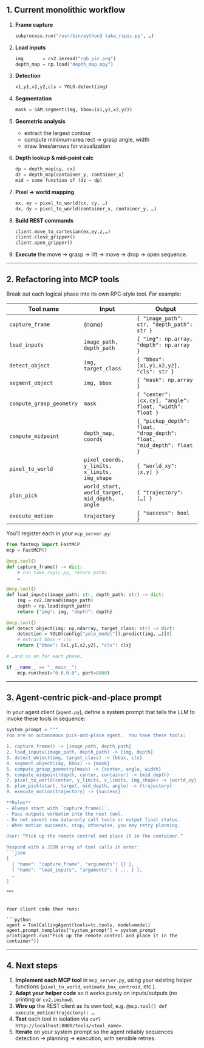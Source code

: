 

## 1. Current monolithic workflow

1. **Frame capture**

   ```python
   subprocess.run("/usr/bin/python3 take_rspic.py", …)
   ```
2. **Load inputs**

   ```python
   img       = cv2.imread("rgb_pic.png")
   depth_map = np.load("depth_map.npy")
   ```
3. **Detection**

   ```python
   x1,y1,x2,y2,cls = YOLO.detect(img)
   ```
4. **Segmentation**

   ```python
   mask = SAM.segment(img, bbox=(x1,y1,x2,y2))
   ```
5. **Geometric analysis**

   * extract the largest contour
   * compute minimum‑area rect → grasp angle, width
   * draw lines/arrows for visualization
6. **Depth lookup & mid‑point calc**

   ```python
   dp = depth_map[cy, cx]
   dz = depth_map[container_y, container_x]
   mid = some function of (dz – dp)
   ```
7. **Pixel → world mapping**

   ```python
   ex, ey = pixel_to_world(cx, cy, …)
   dx, dy = pixel_to_world(container_x, container_y, …)
   ```
8. **Build REST commands**

   ```python
   client.move_to_cartesian(ex,ey,z,…)
   client.close_gripper()
   client.open_gripper()
   ```
9. **Execute** the move → grasp → lift → move → drop → open sequence.

---

## 2. Refactoring into MCP tools

Break out each logical phase into its own RPC‑style tool. For example:

| Tool name                | Input                                         | Output                                                               |
| ------------------------ | --------------------------------------------- | -------------------------------------------------------------------- |
| `capture_frame`          | (none)                                        | `{ "image_path": str, "depth_path": str }`                           |
| `load_inputs`            | `image_path, depth_path`                      | `{ "img": np.array, "depth": np.array }`                             |
| `detect_object`          | `img, target_class`                           | `{ "bbox": [x1,y1,x2,y2], "cls": str }`                              |
| `segment_object`         | `img, bbox`                                   | `{ "mask": np.array }`                                               |
| `compute_grasp_geometry` | `mask`                                        | `{ "center": [cx,cy], "angle": float, "width": float }`              |
| `compute_midpoint`       | `depth_map, coords`                           | `{ "pickup_depth": float, "drop_depth": float, "mid_depth": float }` |
| `pixel_to_world`         | `pixel_coords, y_limits, x_limits, img_shape` | `{ "world_xy": [x,y] }`                                              |
| `plan_pick`              | `world_start, world_target, mid_depth, angle` | `{ "trajectory": […] }`                                              |
| `execute_motion`         | `trajectory`                                  | `{ "success": bool }`                                                |

You’ll register each in your `mcp_server.py`:

```python
from fastmcp import FastMCP
mcp = FastMCP()

@mcp.tool()
def capture_frame() -> dict:
    # run take_rspic.py, return paths
    …

@mcp.tool()
def load_inputs(image_path: str, depth_path: str) -> dict:
    img = cv2.imread(image_path)
    depth = np.load(depth_path)
    return {"img": img, "depth": depth}

@mcp.tool()
def detect_object(img: np.ndarray, target_class: str) -> dict:
    detection = YOLO(config["yolo_model"]).predict(img, …)[0]
    # extract bbox + cls
    return {"bbox": [x1,y1,x2,y2], "cls": cls}

# …and so on for each phase…

if __name__ == "__main__":
    mcp.run(host="0.0.0.0", port=8000)
```

---

## 3. Agent‑centric pick‑and‑place prompt

In your agent client (`agent.py`), define a system prompt that tells the LLM to invoke these tools in sequence:

````python
system_prompt = """
You are an autonomous pick‑and‑place agent.  You have these tools:

1. capture_frame() -> {image_path, depth_path}
2. load_inputs(image_path, depth_path) -> {img, depth}
3. detect_object(img, target_class) -> {bbox, cls}
4. segment_object(img, bbox) -> {mask}
5. compute_grasp_geometry(mask) -> {center, angle, width}
6. compute_midpoint(depth, center, container) -> {mid_depth}
7. pixel_to_world(center, y_limits, x_limits, img_shape) -> {world_xy}
8. plan_pick(start, target, mid_depth, angle) -> {trajectory}
9. execute_motion(trajectory) -> {success}

**Rules**  
- Always start with `capture_frame()`.  
- Pass outputs verbatim into the next tool.  
- Do not invent new data—only call tools or output final status.  
- When motion succeeds, stop; otherwise, you may retry planning.

User: “Pick up the remote control and place it in the container.”

Respond with a JSON array of tool calls in order:
```json
[
  { "name": "capture_frame", "arguments": {} },
  { "name": "load_inputs", "arguments": { ... } },
  …
]
````

"""

````

Your client code then runs:

```python
agent = ToolCallingAgent(tools=tc.tools, model=model)
agent.prompt_templates["system_prompt"] = system_prompt
print(agent.run("Pick up the remote control and place it in the container"))
````

---

## 4. Next steps

1. **Implement each MCP tool** in `mcp_server.py`, using your existing helper functions (`pixel_to_world`, `estimate_box_centroid`, etc.).
2. **Adapt your helper code** so it works purely on inputs/outputs (no printing or `cv2.imshow`).
3. **Wire up** the REST client as its own tool, e.g. `@mcp.tool() def execute_motion(trajectory): …`.
4. **Test** each tool in isolation via `curl http://localhost:8000/tools/<tool_name>`.
5. **Iterate** on your system prompt so the agent reliably sequences detection → planning → execution, with sensible retries.

